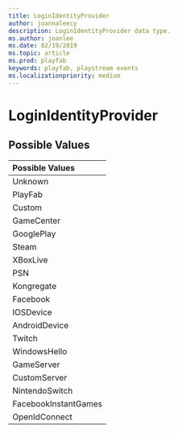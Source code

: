 ```yaml
---
title: LoginIdentityProvider
author: joannaleecy
description: LoginIdentityProvider data type.
ms.author: joanlee
ms.date: 02/19/2019
ms.topic: article
ms.prod: playfab
keywords: playfab, playstream events
ms.localizationpriority: medium
---
```


# LoginIdentityProvider

## Possible Values

|Possible Values|
| :--------------------|
|Unknown|
|PlayFab|
|Custom|
|GameCenter|
|GooglePlay|
|Steam|
|XBoxLive|
|PSN|
|Kongregate|
|Facebook|
|IOSDevice|
|AndroidDevice|
|Twitch|
|WindowsHello|
|GameServer|
|CustomServer|
|NintendoSwitch|
|FacebookInstantGames|
|OpenIdConnect|
